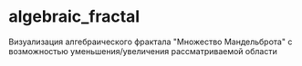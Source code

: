 # algebraic_fractal
Визуализация алгебраического фрактала "Множество Мандельброта" с возможностью уменьшения/увеличения рассматриваемой области
